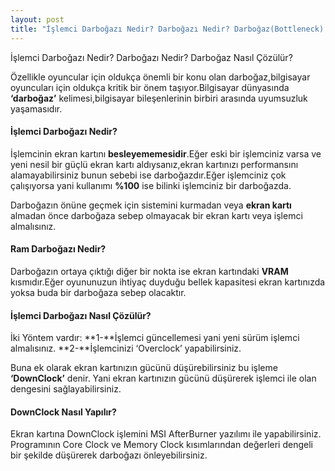 ```yaml
---
layout: post
title: "İşlemci Darboğazı Nedir? Darboğazı Nedir? Darboğaz(Bottleneck) Nasıl Çözülür?"
---
```


İşlemci Darboğazı Nedir? Darboğazı Nedir? Darboğaz Nasıl Çözülür?

Özellikle oyuncular için oldukça önemli bir konu olan darboğaz,bilgisayar oyuncuları için oldukça kritik bir önem taşıyor.Bilgisayar dünyasında **‘darboğaz’** kelimesi,bilgisayar bileşenlerinin birbiri arasında uyumsuzluk yaşamasıdır.

#### İşlemci Darboğazı Nedir?

İşlemcinin ekran kartını **besleyememesidir**.Eğer eski bir işlemciniz varsa ve yeni nesil bir güçlü ekran kartı aldıysanız,ekran kartınızı performansını alamayabilirsiniz bunun sebebi ise darboğazdır.Eğer işlemciniz çok çalışıyorsa yani kullanımı **%100** ise bilinki işlemciniz bir darboğazda.

Darboğazın önüne geçmek için sistemini kurmadan veya **ekran kartı** almadan önce darboğaza sebep olmayacak bir ekran kartı veya işlemci almalısınız.

#### Ram Darboğazı Nedir?

Darboğazın ortaya çıktığı diğer bir nokta ise ekran kartındaki **VRAM** kısmıdır.Eğer oyununuzun ihtiyaç duyduğu bellek kapasitesi ekran kartınızda yoksa buda bir darboğaza sebep olacaktır.

#### İşlemci Darboğazı Nasıl Çözülür?

İki Yöntem vardır:
**1-**İşlemci güncellemesi yani yeni sürüm işlemci almalısınız.
**2-**İşlemcinizi ‘Overclock’ yapabilirsiniz.

Buna ek olarak ekran kartınızın gücünü düşürebilirsiniz bu işleme **‘DownClock’** denir.
Yani ekran kartınızın gücünü düşürerek işlemci ile olan dengesini sağlayabilirsiniz.

#### DownClock Nasıl Yapılır?

Ekran kartına DownClock işlemini MSI AfterBurner yazılımı ile yapabilirsiniz.
Programının Core Clock ve Memory Clock kısımlarından değerleri dengeli bir şekilde düşürerek
darboğazı önleyebilirsiniz.


